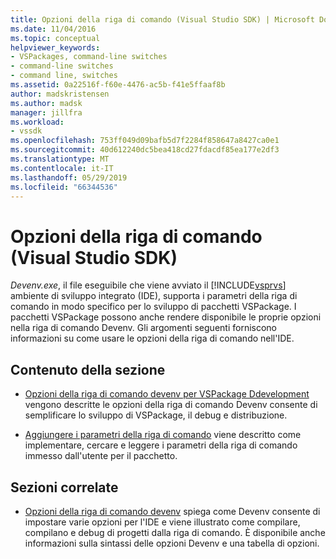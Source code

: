 ```yaml
---
title: Opzioni della riga di comando (Visual Studio SDK) | Microsoft Docs
ms.date: 11/04/2016
ms.topic: conceptual
helpviewer_keywords:
- VSPackages, command-line switches
- command-line switches
- command line, switches
ms.assetid: 0a22516f-f60e-4476-ac5b-f41e5ffaaf8b
author: madskristensen
ms.author: madsk
manager: jillfra
ms.workload:
- vssdk
ms.openlocfilehash: 753ff049d09bafb5d7f2284f858647a8427ca0e1
ms.sourcegitcommit: 40d612240dc5bea418cd27fdacdf85ea177e2df3
ms.translationtype: MT
ms.contentlocale: it-IT
ms.lasthandoff: 05/29/2019
ms.locfileid: "66344536"
---
```

# <a name="command-line-switches-visual-studio-sdk"></a>Opzioni della riga di comando (Visual Studio SDK)
*Devenv.exe*, il file eseguibile che viene avviato il [!INCLUDE[vsprvs](../code-quality/includes/vsprvs_md.md)] ambiente di sviluppo integrato (IDE), supporta i parametri della riga di comando in modo specifico per lo sviluppo di pacchetti VSPackage. I pacchetti VSPackage possono anche rendere disponibile le proprie opzioni nella riga di comando Devenv. Gli argomenti seguenti forniscono informazioni su come usare le opzioni della riga di comando nell'IDE.

## <a name="in-this-section"></a>Contenuto della sezione
- [Opzioni della riga di comando devenv per VSPackage Ddevelopment](../extensibility/devenv-command-line-switches-for-vspackage-development.md) vengono descritte le opzioni della riga di comando Devenv consente di semplificare lo sviluppo di VSPackage, il debug e distribuzione.

- [Aggiungere i parametri della riga di comando](../extensibility/adding-command-line-switches.md) viene descritto come implementare, cercare e leggere i parametri della riga di comando immesso dall'utente per il pacchetto.

## <a name="related-sections"></a>Sezioni correlate
- [Opzioni della riga di comando devenv](../ide/reference/devenv-command-line-switches.md) spiega come Devenv consente di impostare varie opzioni per l'IDE e viene illustrato come compilare, compilano e debug di progetti dalla riga di comando. È disponibile anche informazioni sulla sintassi delle opzioni Devenv e una tabella di opzioni.